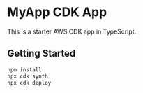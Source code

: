 # MyApp CDK App

This is a starter AWS CDK app in TypeScript.

## Getting Started

```bash
npm install
npx cdk synth
npx cdk deploy
```